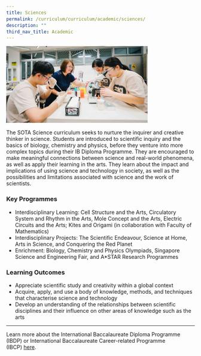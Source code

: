```yaml
---
title: Sciences
permalink: /curriculum/curriculum/academic/sciences/
description: ""
third_nav_title: Academic
---
```

<img style="width:75%" src="/images/sciences.jpg">

The SOTA Science curriculum seeks to nurture the inquirer and creative thinker in science. Students are introduced to scientific inquiry and the basics of biology, chemistry and physics, before they venture into more complex topics during their IB Diploma Programme. They are encouraged to make meaningful connections between science and real-world phenomena, as well as apply their learning in the arts. They learn about the impact and implications of using science and technology in society, as well as the possibilities and limitations associated with science and the work of scientists.

### Key Programmes

*   Interdisciplinary Learning: Cell Structure and the Arts, Circulatory System and Rhythm in the Arts, Mole Concept and the Arts, Electric Circuits and the Arts; Kites and Origami (in collaboration with Faculty of Mathematics)
*   Interdisciplinary Projects: The Scientific Endeavour, Science at Home, Arts in Science, and Conquering the Red Planet
*   Enrichment: Biology, Chemistry and Physics Olympiads, Singapore Science and Engineering Fair, and A\*STAR Research Programmes

### Learning Outcomes

*   Appreciate scientific study and creativity within a global context
*   Acquire, apply, and use a body of knowledge, methods, and techniques that characterise science and technology
*   Develop an understanding of the relationships between scientific disciplines and their influence on other areas of knowledge such as the arts

* * *

Learn more about the International Baccalaureate Diploma Programme (IBDP) or International Baccalaureate Career-related Programme (IBCP)&nbsp;[here](/why-sota/ib).